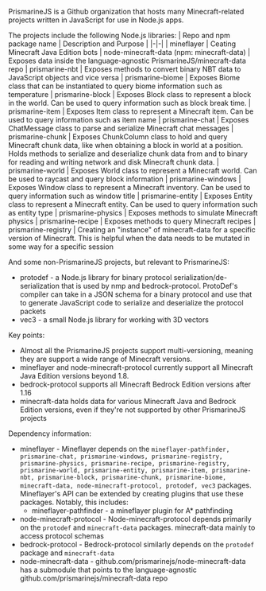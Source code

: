 PrismarineJS is a Github organization that hosts many Minecraft-related projects written in JavaScript for use in Node.js apps.

The projects include the following Node.js libraries:
| Repo and npm package name | Description and Purpose |
|-|-|
| mineflayer                | Ceating Minecraft Java Edition bots
| node-minecraft-data (npm: minecraft-data) | Exposes data inside the language-agnostic PrismarineJS/minecraft-data repo
| prismarine-nbt            | Exposes methods to convert binary NBT data to JavaScript objects and vice versa
| prismarine-biome          | Exposes Biome class that can be instantiated to query biome information such as temperature
| prismarine-block          | Exposes Block class to represent a block in the world. Can be used to query information such as block break time.
| prismarine-item           | Exposes Item class to represent a Minecraft item. Can be used to query information such as item name
| prismarine-chat           | Exposes ChatMessage class to parse and serialize Minecraft chat messages
| prismarine-chunk          | Exposes ChunkColumn class to hold and query Minecraft chunk data, like when obtaining a block in world at a position. Holds methods to serialize and deserialize chunk data from and to binary for reading and writing network and disk Minecraft chunk data.
| prismarine-world          | Exposes World class to represent a Minecraft world. Can be used to raycast and query block information
| prismarine-windows        | Exposes Window class to represent a Minecraft inventory. Can be used to query information such as window title
| prismarine-entity         | Exposes Entity class to represent a Minecraft entity. Can be used to query information such as entity type
| prismarine-physics        | Exposes methods to simulate Minecraft physics
| prismarine-recipe         | Exposes methods to query Minecraft recipes
| prismarine-registry       | Creating an "instance" of minecraft-data for a specific version of Minecraft. This is helpful when the data needs to be mutated in some way for a specific session

And some non-PrismarineJS projects, but relevant to PrismarineJS:
* protodef - a Node.js library for binary protocol serialization/de-serialization that is used by nmp and bedrock-protocol. ProtoDef's compiler can take in a JSON schema for a binary protocol and use that to generate JavaScript code to serialize and deserialize the protocol packets
* vec3 - a small Node.js library for working with 3D vectors

Key points:
* Almost all the PrismarineJS projects support multi-versioning, meaning they are support a wide range of Minecraft versions.
* mineflayer and node-minecraft-protocol currently support all Minecraft Java Edition versions beyond 1.8.
* bedrock-protocol supports all Minecraft Bedrock Edition versions after 1.16
* minecraft-data holds data for various Minecraft Java and Bedrock Edition versions, even if they're not supported by other PrismarineJS projects

Dependency information:
* mineflayer - Mineflayer depends on the `mineflayer-pathfinder, prismarine-chat, prismarine-windows, prismarine-registry, prismarine-physics, prismarine-recipe, prismarine-registry, prismarine-world, prismarine-entity, prismarine-item, prismarine-nbt, prismarine-block, prismarine-chunk, prismarine-biome, minecraft-data, node-minecraft-protocol, protodef, vec3` packages. Mineflayer's API can be extended by creating plugins that use these packages. Notably, this includes:
  * mineflayer-pathfinder - a mineflayer plugin for A* pathfinding
* node-minecraft-protocol - Node-minecraft-protocol depends primarily on the `protodef` and `minecraft-data` packages. minecraft-data mainly to access protocol schemas
* bedrock-protocol - Bedrock-protocol similarly depends on the `protodef` package and `minecraft-data`
* node-minecraft-data - github.com/prismarinejs/node-minecraft-data has a submodule that points to the language-agnostic github.com/prismarinejs/minecraft-data repo

